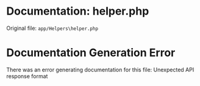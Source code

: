 # Documentation: helper.php

Original file: `app/Helpers\helper.php`

# Documentation Generation Error

There was an error generating documentation for this file: Unexpected API response format